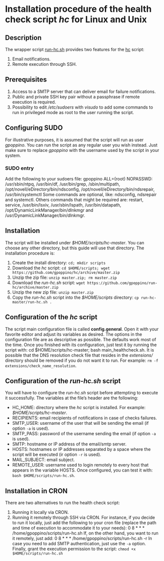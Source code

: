 # Installation procedure of the health check script *hc* for Linux and Unix
## Description 
The wrapper script [run-hc.sh](%20https://github.com/gpoppino/run-hc/) provides two features for the [hc](https://github.com/gpoppino/hc) script:
1. Email notifications.
2. Remote execution through SSH.
## Prerequisites
1. Access to a SMTP server that can deliver email for failure notifications.
2. Public and private SSH key pair without a passphrase if remote execution is required.
3. Possibility to edit */etc/sudoers* with *visudo* to add some commands to run in privileged mode as root to the user running the script.
## Configuring SUDO
For illustrative purposes, it is assumed that the script will run as user *gpoppino*. You can run the script as any regular user you wish instead. Just make sure to replace *gpoppino* with the username used by the script in your system.
### SUDO entry
Add the following to your sudoers file:
	gpoppino ALL=(root) NOPASSWD: /usr/sbin/ntpq, /usr/bin/df, /usr/bin/grep, /sbin/multipath, /opt/novell/eDirectory/bin/ndsconfig, /opt/novell/eDirectory/bin/ndsrepair, /usr/bin/systemctl
Some commands are optional, like: ndsconfig, ndsrepair and systemctl. Others commands that might be required are: restart, service, /usr/bin/lsxiv, /usr/sbin/lspath, /usr/bin/datapath, /opt/DynamicLinkManager/bin/dlnkmgr and /usr/DynamicLinkManager/bin/dlnkmgr.
## Installation
The script will be installed under *$HOME/scripts/hc-master*. You can choose any other directory, but this guide will use that directory.
The installation procedure is:
1. Create the install directory: `cd; mkdir scripts`
2. Download the *hc* script: `cd $HOME/scripts; wget https://github.com/gpoppino/hc/archive/master.zip `
3. Unzip the zip file: `unzip master.zip; rm master.zip`
4. Download the *run-hc.sh* script: `wget https://github.com/gpoppino/run-hc/archive/master.zip `
5. Unzip the new zip file: `unzip master.zip`
6. Copy the *run-hc.sh* script into the *$HOME/scripts* directory: `cp run-hc-master/run-hc.sh .`
## Configuration of the *hc* script
The script main configuration file is called **config.general**. Open it with your favorite editor and adjust its variables as desired. The options in the configuration file are as descriptive as possible. The defaults work most of the time. Once you finished with its configuration, just test it by running the script with:
	cd $HOME/scripts/hc-master; bash main_healthcheck.sh. 
It is possible that the DNS resolution check file that resides in the *extensions/* directory should be removed if you do not want it to run. For example: `rm -f extensions/check_name_resolution`.
## Configuration of the *run-hc.sh* script
You will have to configure the *run-hc.sh* script before attempting to execute it successfully.
The variables at the file’s header are the following:
* HC\_HOME: directory where the *hc* script is installed. For example: *$HOME/scripts/hc-master*.
* RECIPIENTS: email recipients of notifications in case of checks failures.
* SMTP\_USER: username of the user that will be sending the email (if option `-a` is used).
* SMTP\_PASS: password of the username sending the email (if option `-a` is used).
* SMTP: hostname or IP address of the email/smtp server.
* HOSTS: hostnames or IP addresses separated by a space where the script will be executed (ir option `-r` is used).
* MAIL\_SUBJECT: email subject.
* REMOTE\_USER: username used to login remotely to every host that appears in the variable HOSTS.
Once configured, you can test it with: `bash $HOME/scripts/run-hc.sh`.
## Installation in CRON
There are two alternatives to run the health check script:
1. Running it locally via CRON.
2. Running it remotely through SSH via CRON.
For instance, if you decide to run it locally, just add the following to your cron file (replace the path and time of execution to accommodate it to your needs):
	0 8 * * * /home/gpoppino/scripts/run-hc.sh
If, on the other hand, you want to run it remotely, just add:
	0 8 * * * /home/gpoppino/scripts/run-hc.sh -r
In case you need to add SMTP authentication, just use the `-a` option. Finally, grant the execution permission to the script: `chmod +x $HOME/scripts/run-hc.sh`
